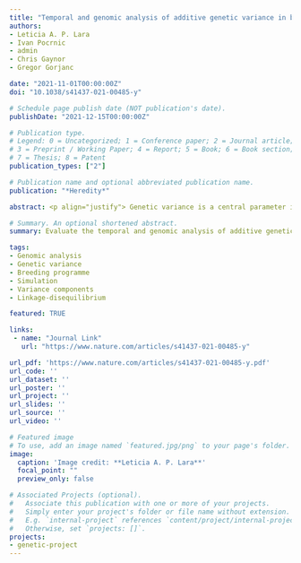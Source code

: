 ```yaml
---
title: "Temporal and genomic analysis of additive genetic variance in breeding programmes"
authors:
- Leticia A. P. Lara
- Ivan Pocrnic
- admin
- Chris Gaynor
- Gregor Gorjanc

date: "2021-11-01T00:00:00Z"
doi: "10.1038/s41437-021-00485-y"

# Schedule page publish date (NOT publication's date).
publishDate: "2021-12-15T00:00:00Z"

# Publication type.
# Legend: 0 = Uncategorized; 1 = Conference paper; 2 = Journal article;
# 3 = Preprint / Working Paper; 4 = Report; 5 = Book; 6 = Book section;
# 7 = Thesis; 8 = Patent
publication_types: ["2"]

# Publication name and optional abbreviated publication name.
publication: "*Heredity*"

abstract: <p align="justify"> Genetic variance is a central parameter in quantitative genetics and breeding. Assessing changes in genetic variance over time as well as the genome is therefore of high interest. Here, we extend a previously proposed framework for temporal analysis of genetic variance using the pedigree-based model, to a new framework for temporal and genomic analysis of genetic variance using marker-based models. To this end, we describe the theory of partitioning genetic variance into genic variance and within-chromosome and between-chromosome linkage-disequilibrium, and how to estimate these variance components from a marker-based model fitted to observed phenotype and marker data. The new framework involves three steps (i) fitting a marker-based model to data, (ii) sampling realisations of marker effects from the fitted model and for each sample calculating realisations of genetic values and (iii) calculating the variance of sampled genetic values by time and genome partitions. Analysing time partitions indicates breeding programme sustainability, while analysing genome partitions indicates contributions from chromosomes and chromosome pairs and linkage-disequilibrium. We demonstrate the framework with a simulated breeding programme involving a complex trait. Results show good concordance between simulated and estimated variances, provided that the fitted model is capturing genetic complexity of a trait. We observe a reduction of genetic variance due to selection and drift changing allele frequencies, and due to selection inducing negative linkage-disequilibrium.</p>

# Summary. An optional shortened abstract.
summary: Evaluate the temporal and genomic analysis of additive genetic variance in different stages of a breeding programme

tags:
- Genomic analysis
- Genetic variance
- Breeding programme
- Simulation
- Variance components
- Linkage-disequilibrium

featured: TRUE

links:
 - name: "Journal Link"
   url: "https://www.nature.com/articles/s41437-021-00485-y"

url_pdf: 'https://www.nature.com/articles/s41437-021-00485-y.pdf'
url_code: ''
url_dataset: ''
url_poster: ''
url_project: ''
url_slides: ''
url_source: ''
url_video: ''

# Featured image
# To use, add an image named `featured.jpg/png` to your page's folder. 
image:
  caption: 'Image credit: **Leticia A. P. Lara**'
  focal_point: ""
  preview_only: false

# Associated Projects (optional).
#   Associate this publication with one or more of your projects.
#   Simply enter your project's folder or file name without extension.
#   E.g. `internal-project` references `content/project/internal-project/index.md`.
#   Otherwise, set `projects: []`.
projects:
- genetic-project
---
```


